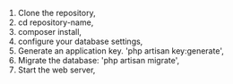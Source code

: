 1. Clone the repository,
2. cd repository-name,
3. composer install,
4. configure your database settings,
5. Generate an application key. 'php artisan key:generate',
6. Migrate the database: 'php artisan migrate',
7. Start the web server,
